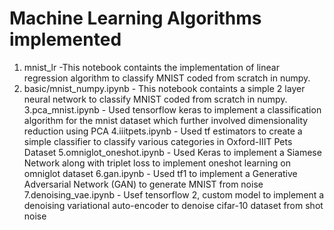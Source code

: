 # Machine Learning Algorithms implemented

1. mnist_lr -This notebook containts the implementation of linear regression algorithm to classify MNIST coded from scratch in numpy.
2. basic/mnist_numpy.ipynb - This notebook containts a simple 2 layer neural network to classify MNIST coded from scratch in numpy.
3.pca_mnist.ipynb - Used tensorflow keras to implement a classification algorithm for the mnist dataset which further involved dimensionality reduction using PCA
4.iiitpets.ipynb - Used tf estimators to create a simple classifier to classify various categories in Oxford-IIIT Pets Dataset
5.omniglot_oneshot.ipynb - Used Keras to implement a Siamese Network along with triplet loss to implement oneshot learning on omniglot dataset
6.gan.ipynb - Used tf1 to implement a Generative Adversarial Network (GAN) to generate MNIST from noise
7.denoising_vae.ipynb - Usef tensorflow 2, custom model to implement a denoising variational auto-encoder to denoise cifar-10 dataset from shot noise
